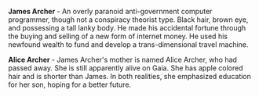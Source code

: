 **James Archer** - An overly paranoid anti-government computer programmer, though not a conspiracy theorist type. Black hair, brown eye, and possessing a tall lanky body. He made his accidental fortune through the buying and selling of a new form of internet money. He used his newfound wealth to fund and develop a trans-dimensional travel machine.

**Alice Archer**  - James Archer's mother is named Alice Archer, who had passed away. She is still apparently alive on Gaia. She has apple colored hair and is shorter than James. In both realities, she emphasized education for her son, hoping for a better future.
